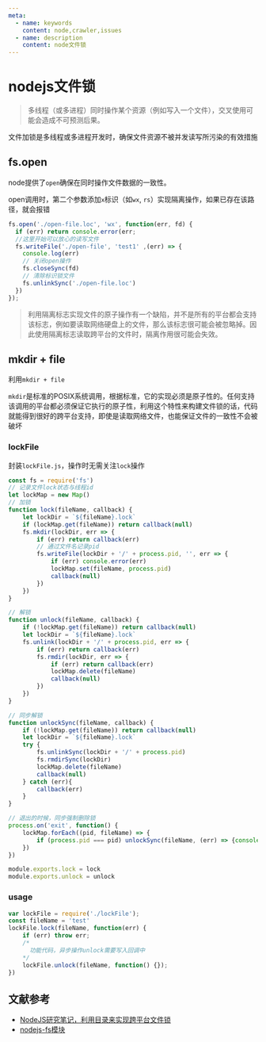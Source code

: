 ```yaml
---
meta:
  - name: keywords
    content: node,crawler,issues
  - name: description
    content: node文件锁
---
```


# nodejs文件锁

> 多线程（或多进程）同时操作某个资源（例如写入一个文件），交叉使用可能会造成不可预测后果。

文件加锁是多线程或多进程开发时，确保文件资源不被并发读写所污染的有效措施

## fs.open

node提供了`open`确保在同时操作文件数据的一致性。

open调用时，第二个参数添加`x`标识（如`wx`, `rs`）实现隔离操作，如果已存在该路径，就会报错

```js
fs.open('./open-file.loc', 'wx', function(err, fd) {
  if (err) return console.error(err;
  //这里开始可以放心的读写文件
  fs.writeFile('./open-file', 'test1' ,(err) => {
    console.log(err)
    // 关闭open操作
    fs.closeSync(fd)
    // 清除标识锁文件
    fs.unlinkSync('./open-file.loc')
  })
});
```

> 利用隔离标志实现文件的原子操作有一个缺陷，并不是所有的平台都会支持该标志，例如要读取网络硬盘上的文件，那么该标志很可能会被忽略掉。因此使用隔离标志读取跨平台的文件时，隔离作用很可能会失效。

## mkdir + file

利用`mkdir + file`

`mkdir`是标准的POSIX系统调用，根据标准，它的实现必须是原子性的。任何支持该调用的平台都必须保证它执行的原子性，利用这个特性来构建文件锁的话，代码就能得到很好的跨平台支持，即使是读取网络文件，也能保证文件的一致性不会被破坏

### lockFile

封装`lockFile.js`，操作时无需关注`lock`操作

```js
const fs = require('fs')
// 记录文件lock状态与线程id
let lockMap = new Map()
// 加锁
function lock(fileName, callback) {
    let lockDir = `${fileName}.lock`
    if (lockMap.get(fileName)) return callback(null)
    fs.mkdir(lockDir, err => {
        if (err) return callback(err)
        // 通过文件名记录pid
        fs.writeFile(lockDir + '/' + process.pid, '', err => {
            if (err) console.error(err)
            lockMap.set(fileName, process.pid)
            callback(null)
        })
    })
}

// 解锁
function unlock(fileName, callback) {
    if (!lockMap.get(fileName)) return callback(null)
    let lockDir = `${fileName}.lock`
    fs.unlink(lockDir + '/' + process.pid, err => {
        if (err) return callback(err)
        fs.rmdir(lockDir, err => {
            if (err) return callback(err)
            lockMap.delete(fileName)
            callback(null)
        })
    })
}

// 同步解锁
function unlockSync(fileName, callback) {
    if (!lockMap.get(fileName)) return callback(null)
    let lockDir = `${fileName}.lock`
    try {
        fs.unlinkSync(lockDir + '/' + process.pid)
        fs.rmdirSync(lockDir)
        lockMap.delete(fileName)
        callback(null)
    } catch (err){
        callback(err)
    }
}

// 退出的时候，同步强制删除锁
process.on('exit', function() {
    lockMap.forEach((pid, fileName) => {
        if (process.pid === pid) unlockSync(fileName, (err) => {console.log(err)})
    })
})

module.exports.lock = lock
module.exports.unlock = unlock
```

### usage

```js
var lockFile = require('./lockFile');
const fileName = 'test'
lockFile.lock(fileName, function(err) {
    if (err) throw err;
    /*  
      功能代码，异步操作unlock需要写入回调中
    */ 
    lockFile.unlock(fileName, function() {});
})
```

## 文献参考

* [NodeJS研究笔记，利用目录来实现跨平台文件锁](https://blog.csdn.net/tyler_download/article/details/51442496)
* [nodejs-fs模块](https://nodejs.org/dist/latest-v14.x/docs/api/fs.htm)
